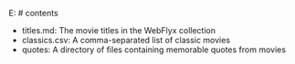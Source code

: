 E: # contents

* titles.md: The movie titles in the WebFlyx collection
* classics.csv: A comma-separated list of classic movies
* quotes: A directory of files containing memorable quotes from movies
